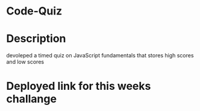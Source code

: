 # Code-Quiz

# Description
devoleped a timed quiz on JavaScript fundamentals that stores high scores and low scores 

# Deployed link for this weeks challange


